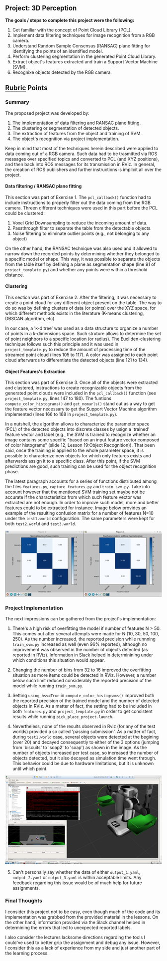 ## Project: 3D Perception

**The goals / steps to complete this project were the following:**  

1. Get familiar with the concept of Point Cloud Library (PCL).  
2. Implement data filtering techniques for image recognition from a RGB camera. 
3. Understand Random Sample Consensus (RANSAC) plane fitting for identifying the points of an identified model.
4. Perform clustering segmentation in the generated Point Cloud Library.
5. Extract object's features extracted and train a Support Vector Machine (SVM). 
6. Recognixe objects detected by the RGB camera.

[//]: # (Image References)
[image3]: ./image1.png
[image4]: ./image2.png

## [Rubric](https://review.udacity.com/#!/rubrics/1067/view) Points

### Summary

The proposed project was developed by:
1. The implementation of data filtering and RANSAC plane fitting.
2. The clustering or segmentation of detected objects.
3. The extraction of features from the object and training of SVM. 
4. The object's recognition via project implementation.  

Keep in mind that most of the techniques herein described were applied to data coming out of a RGB camera. Such data had to be trasmitted via ROS messages over specified topics and converted to PCL (and XYZ positions), and then back into ROS messages for its transmission in RViz. In general, the creation of ROS publishers and further instructions is implicit all over the project. 

#### Data filtering / RANSAC plane fitting
This section was part of Exercise 1. The `pcl_callback()` function had to include instructions to properly filter out the data coming from the RGB camera. Threen different techniques were used in this part before the PCL could be clustered:
1. Voxel Grid Downsampling to reduce the incoming amount of data. 
2. Passthrough filter to separate the table from the detectable objects. 
3. Noise filtering to eliminate outlier points (e.g., not belonging to any object)

On the other hand, the RANSAC technique was also used and it allowed to narrow down the recorded points by determining whether they belonged to a specific model or shape. This way, it was possible to separate the objects from the table itself by defining a plane as segmentation shape (line 91 of `project_template.py`) and whether any points were within a threshold distance. 

#### Clustering
This section was part of Exercise 2. After the filtering, it was necessary to create a point cloud for any different object present on the table. The way to do so was by defining clusters of data (or points) over the XYZ space, for which different methods exists in the literature (K-means clustering, DBSCAN algorithm, etc). 

In our case, a 'k-d tree' was used as a data structure to organize a number of points in a k-dimensions space. Such struture allows to determine the set of point neighbors to a specific location (or radius). The Eucliden-clustering technique follows such this principle and it was used in `project_template.py` to reduce the amount of processing time of the streamed point cloud (lines 105 to 117). A color was assigned to each point cloud afterwards to differentiate the detected objects (line 121 to 134). 

#### Object Features's Extraction
This section was part of Exercise 3. Once all of the objects were extracted and clustered, instructions to create recognizable objects from the generated point clouds were included in the `pcl_callback()` function (see `project_template.py`, lines 147 to 180).  The funtions `compute_color_histograms()` and `get_nomarls()` stand out as a way to get the feature vector necessary to get the Support Vector Machine algorithm implemented (lines 166 to 168 in `project_template.py`). 

In a nutshell, the algorithm allows to characterize the parameter space (PCL) of the detected objects into discrete classes by usign a 'trained' feature vector and label (e.g., the SVM is trained to recognize whether an image contains some specific "based on an input feature vector composed of color histograms" (slide 12, Lesson 19:Object Recognition)). That been said, once the training is applied to the whole parameter space, it is possible to characterize new objects for which only features exists and afterwards assign it to a specific class. After this point, if the SVM predictions are good, such training can be used for the object recognition phase.

The latest paragraph accounts for a series of functions distributed among the files `features.py`, `capture_features.py` and `train_svm.py`. Take into account however that the mentioned SVM training set maybe not be accurate if the characteristics from which such feature vector was extracted are not enough. In order to improve such model, more and better features could to be extracted for instance. Image below provides an example of the resulting confusion matrix for a number of features N=10 under the `test1.world` configuration. The same parameters were kept for both `test2.world` and `test3.world`. 

![image3]

### Project Implementation
The next impressions can be gathered from the project's implementation:
1. There's a high risk of overfitting the model if number of features N > 50. This comes out after several attempts were made for N (10, 30, 50, 100, 250). As the number increased, the reported precision while runnning `train_svm.py` increased as well (even 96% reported), although no improvement was observed in the number of objects detected (as reported in RViz). Information in Slack helped in determinining under which conditions this situation would appear.  

2. Changing the number of bins from 32 to 16 improved the overfitting situation as more items could be detected in RViz. However, a number below such limit reduced considerably the reported precision of the model while running `train_svm.py`.

3. Setting `using_hsv=True` in `compute_color_histograms()` improved both the reported precision of the trained model and the number of detected objects in RViz. As a matter of fact, the setting had to be included in both `features.py` and `project_template.py` in order to get consistent results while running `pick_place_project.launch`. 

4. Nevertheless, none of the results observed in Rviz (for any of the test worlds) provided a so called 'passing submission'. As a matter of fact, during `test1.world` case, several objects were detected at the begining (over 20) and decayed consequently to either of the 3 options (jumping from 'biscuits' to 'soap2' to 'soap') as shown in the image. As the number of objects increased per test case, so increased the number of objects detected, but it also decayed as simulation time went through. This behavior could be due to hardware limitations, but it is unknown until which point. 

![image4]

5. Can't personally say whether the data of either `output_1.yaml`, `output_2.yaml` or `output_3.yaml` is within acceptable limits. Any feedback regarding this issue would be of much help for future assignments. 

### Final Thoughts

I consider this project not to be easy, even though much of the code and its implementation was grabbed from the provided material in the lessons. On the other hand, information provided via the Slack channel helped in determining the errors that led to unexpected reported labels. 

I also consider the lectures lacksome directions regarding the tools I could've used to better grip the assignment and debug any issue. However, I consider this as a lack of experience from my side and just another part of the learning process.  


